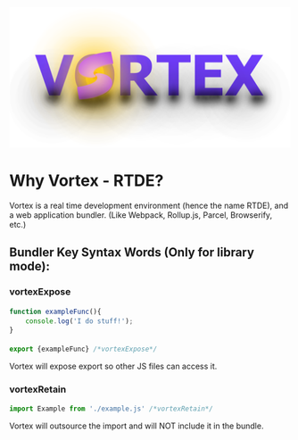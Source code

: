 ![Vortex Logo](../../../package/public/vortex-bright-logo.png)

Why Vortex - RTDE?
===

Vortex is a real time development environment (hence the name RTDE), and a web application bundler. (Like Webpack, Rollup.js, Parcel, Browserify, etc.)








## Bundler Key Syntax Words (Only for library mode):

### vortexExpose

```javascript
function exampleFunc(){
    console.log('I do stuff!');
}

export {exampleFunc} /*vortexExpose*/
``` 

Vortex will expose export so other JS files can access it.

### vortexRetain

```javascript
import Example from './example.js' /*vortexRetain*/
```

Vortex will outsource the import and will NOT include it in the bundle.